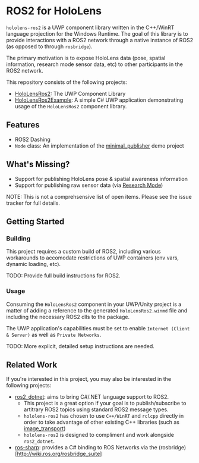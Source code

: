 # ROS2 for HoloLens

`hololens-ros2` is a UWP component library written in the C++/WinRT language
projection for the Windows Runtime. The goal of this library is to provide
interactions with a ROS2 network through a native instance of ROS2 (as opposed
to through `rosbridge`).

The primary motivation is to expose HoloLens data (pose, spatial information,
research mode sensor data, etc) to other participants in the ROS2 network.

This repository consists of the following projects:

* [HoloLensRos2](HoloLensRos2): The UWP Component Library
* [HoloLensRos2Example](HoloLensRos2Example): A simple C# UWP application
demonstrating usage of the `HoloLensRos2` component library.

## Features

* ROS2 Dashing
* `Node` class: An implementation of the [minimal_publisher](https://github.com/ros2/examples/tree/master/rclcpp/minimal_publisher)
demo project

## What's Missing?

* Support for publishing HoloLens pose & spatial awareness information
* Support for publishing raw sensor data (via [Research Mode](https://docs.microsoft.com/en-us/windows/mixed-reality/research-mode))

NOTE: This is not a comprehsensive list of open items. Please see the issue
tracker for full details.

## Getting Started

### Building

This project requires a custom build of ROS2, including various workarounds to
accomodate restrictions of UWP containers (env vars, dynamic loading, etc).

TODO: Provide full build instructions for ROS2.

### Usage

Consuming the `HoloLensRos2` component in your UWP/Unity project is a matter
of adding a reference to the generated `HoloLensRos2.winmd` file and including
the necessary ROS2 dlls to the package.

The UWP application's capabilities must be set to enable `Internet (Client & Server)`
as well as `Private Networks`.

TODO: More explicit, detailed setup instructions are needed.

## Related Work

If you're interested in this project, you may also be interested in the
following projects:

* [ros2_dotnet](https://github.com/ros2-dotnet/ros2_dotnet): aims to bring
C#/.NET language support to ROS2.
  * This project is a great option if your goal
  is to publish/subscribe to artitrary ROS2 topics using standard ROS2 message
  types.
  * `hololens-ros2` has chosen to use `C++/WinRT` and `rclcpp` directly in
  order to take advantage of other existing C++ libraries (such as
  [image_transport](http://wiki.ros.org/image_transport))
  * `hololens-ros2` is designed to compliment and work alongside `ros2_dotnet`.
* [ros-sharp](https://github.com/siemens/ros-sharp): provides a C# binding to
ROS Networks via the (rosbridge)[http://wiki.ros.org/rosbridge_suite]
